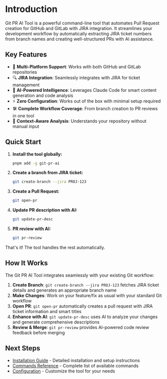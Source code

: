 # Introduction

Git PR AI Tool is a powerful command-line tool that automates Pull Request creation for GitHub and GitLab with JIRA integration. It streamlines your development workflow by automatically extracting JIRA ticket numbers from branch names and creating well-structured PRs with AI assistance.

## Key Features

- 🚀 **Multi-Platform Support**: Works with both GitHub and GitLab repositories
- 🔍 **JIRA Integration**: Seamlessly integrates with JIRA for ticket management
- 🤖 **AI-Powered Intelligence**: Leverages Claude Code for smart content generation and code analysis
- ⚡ **Zero Configuration**: Works out of the box with minimal setup required
- 🛠️ **Complete Workflow Coverage**: From branch creation to PR reviews in one tool
- 🎯 **Context-Aware Analysis**: Understands your repository without manual input

## Quick Start

1. **Install the tool globally:**

   ```bash
   pnpm add -g git-pr-ai
   ```

2. **Create a branch from JIRA ticket:**

   ```bash
   git create-branch --jira PROJ-123
   ```

3. **Create a Pull Request:**

   ```bash
   git open-pr
   ```

4. **Update PR description with AI:**

   ```bash
   git update-pr-desc
   ```

5. **PR review with AI:**

   ```bash
   git pr-review
   ```

That's it! The tool handles the rest automatically.

## How It Works

The Git PR AI Tool integrates seamlessly with your existing Git workflow:

1. **Create Branch**: `git create-branch --jira PROJ-123` fetches JIRA ticket details and generates an appropriate branch name
2. **Make Changes**: Work on your feature/fix as usual with your standard Git workflow
3. **Open PR**: `git open-pr` automatically creates a pull request with JIRA ticket information and smart titles
4. **Enhance with AI**: `git update-pr-desc` uses AI to analyze your changes and generate comprehensive descriptions
5. **Review & Merge**: `git pr-review` provides AI-powered code review feedback before merging

## Next Steps

- [Installation Guide](./installation) - Detailed installation and setup instructions
- [Commands Reference](./commands) - Complete list of available commands
- [Configuration](./configuration) - Customize the tool for your needs
